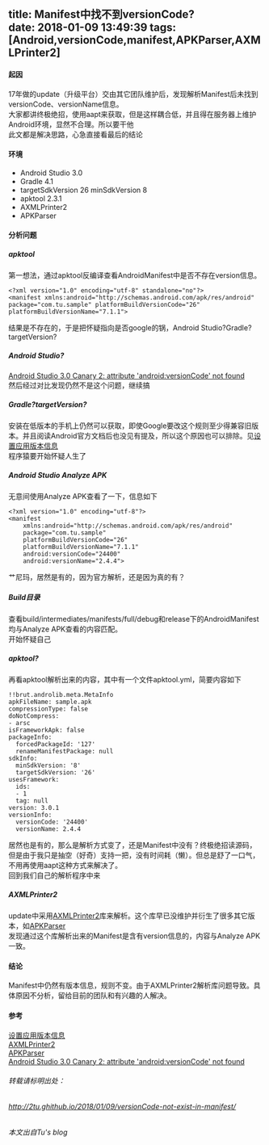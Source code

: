 title: Manifest中找不到versionCode?  
date: 2018-01-09 13:49:39
tags: [Android,versionCode,manifest,APKParser,AXMLPrinter2]
---

#### 起因  
17年做的update（升级平台）交由其它团队维护后，发现解析Manifest后未找到versionCode、versionName信息。  
大家都讲终极绝招，使用aapt来获取，但是这样耦合低，并且得在服务器上维护Android环境，显然不合理。所以要干他  
此文都是解决思路，心急直接看最后的结论

#### 环境  
* Android Studio 3.0
* Gradle 4.1
* targetSdkVersion 26 minSdkVersion 8
* apktool 2.3.1
* AXMLPrinter2
* APKParser

<!--more-->

####  分析问题
#####  apktool  
第一想法，通过apktool反编译查看AndroidManifest中是否不存在version信息。  

```
<?xml version="1.0" encoding="utf-8" standalone="no"?>
<manifest xmlns:android="http://schemas.android.com/apk/res/android" package="com.tu.sample" platformBuildVersionCode="26" platformBuildVersionName="7.1.1">
```
结果是不存在的，于是把怀疑指向是否google的锅，Android Studio?Gradle?targetVersion?

#####  Android Studio?  
[Android Studio 3.0 Canary 2: attribute 'android:versionCode' not found](https://stackoverflow.com/questions/44225780/android-studio-3-0-canary-2-attribute-androidversioncode-not-found)  
然后经过对比发现仍然不是这个问题，继续搞  

#####  Gradle?targetVersion?  
安装在低版本的手机上仍然可以获取，即使Google要改这个规则至少得兼容旧版本。并且阅读Android官方文档后也没见有提及，所以这个原因也可以排除。见[设置应用版本信息](https://developer.android.google.cn/studio/publish/versioning.html?hl=zh-cn)  
程序猿要开始怀疑人生了

#####  Android Studio Analyze APK  
无意间使用Analyze APK查看了一下，信息如下

```
<?xml version="1.0" encoding="utf-8"?>
<manifest
    xmlns:android="http://schemas.android.com/apk/res/android"
    package="com.tu.sample"
    platformBuildVersionCode="26"
    platformBuildVersionName="7.1.1"
    android:versionCode="24400"
    android:versionName="2.4.4">
``` 
艹尼玛，居然是有的，因为官方解析，还是因为真的有？

#####  Build目录  
查看build/intermediates/manifests/full/debug和release下的AndroidManifest均与Analyze APK查看的内容匹配。  
开始怀疑自己

#####  apktool?
再看apktool解析出来的内容，其中有一个文件apktool.yml，简要内容如下

```
!!brut.androlib.meta.MetaInfo
apkFileName: sample.apk
compressionType: false
doNotCompress:
- arsc
isFrameworkApk: false
packageInfo:
  forcedPackageId: '127'
  renameManifestPackage: null
sdkInfo:
  minSdkVersion: '8'
  targetSdkVersion: '26'
usesFramework:
  ids:
  - 1
  tag: null
version: 3.0.1
versionInfo:
  versionCode: '24400'
  versionName: 2.4.4
```
居然也是有的，那么是解析方式变了，还是Manifest中没有？终极绝招读源码，但是由于我只是抽空（好奇）支持一把，没有时间耗（懒）。但总是舒了一口气，不用再使用aapt这种方式来解决了。  
回到我们自己的解析程序中来

#####  AXMLPrinter2
update中采用[AXMLPrinter2](https://code.google.com/archive/p/android4me/downloads)库来解析。这个库早已没维护并衍生了很多其它版本，如[APKParser](https://code.google.com/archive/p/xml-apk-parser/)  
发现通过这个库解析出来的Manifest是含有version信息的，内容与Analyze APK一致。

####  结论
Manifest中仍然有版本信息，规则不变。由于AXMLPrinter2解析库问题导致。具体原因不分析，留给目前的团队和有兴趣的人解决。

#### 参考  
[设置应用版本信息](https://developer.android.google.cn/studio/publish/versioning.html?hl=zh-cn)  
[AXMLPrinter2](https://code.google.com/archive/p/android4me/downloads)  
[APKParser](https://code.google.com/archive/p/xml-apk-parser/)  
[Android Studio 3.0 Canary 2: attribute 'android:versionCode' not found](https://stackoverflow.com/questions/44225780/android-studio-3-0-canary-2-attribute-androidversioncode-not-found)

###### 转载请标明出处： 
###### http://2tu.ghithub.io/2018/01/09/versionCode-not-exist-in-manifest/ 
###### 本文出自Tu's blog
